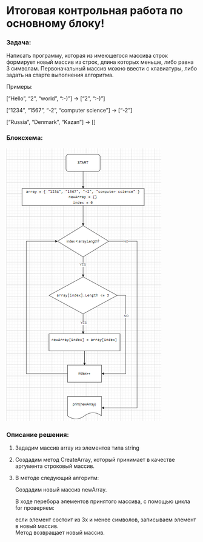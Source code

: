 # Итоговая контрольная работа по основному блоку!

### Задача: 
Написать программу, которая из имеющегося массива строк формирует новый массив из строк, длина которых меньше, либо равна 3 символам. Первоначальный массив можно ввести с клавиатуры, либо задать на старте выполнения алгоритма.

Примеры: 

[“Hello”, “2”, “world”, “:-)”] → [“2”, “:-)”] 

[“1234”, “1567”, “-2”, “computer science”] → [“-2”] 

[“Russia”, “Denmark”, “Kazan”] → []

### Блоксхема:

![scheme.png](scheme.png)

### Описание решения:

1) Зададим массив array из элементов типа string

2) Создадим метод CreateArray, который принимает в качестве аргумента строковый массив.

3) В методе следующий алгоритм:

    Создадим новый массив newArray.

    В ходе перебора элементов принятого массива, 
    с помощью цикла for 
    проверяем: 
    
    если элемент состоит из 3х и менее символов, 
    записываем элемент в новый массив.  
    Метод возвращает новый массив.


